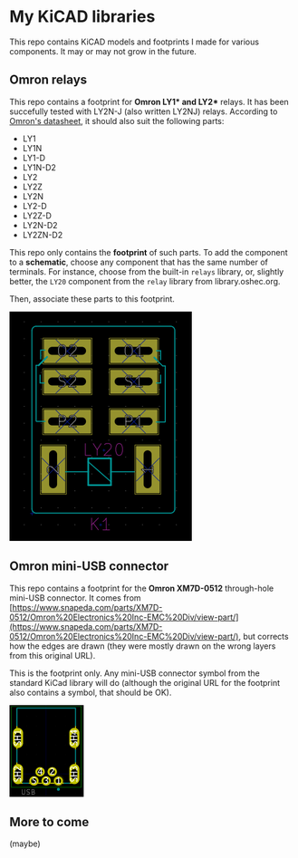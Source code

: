 # My KiCAD libraries

This repo contains KiCAD models and footprints I made for various components.
It may or may not grow in the future.

## Omron relays
This repo contains a footprint for __Omron LY1* and LY2*__ relays.
It has been succefully tested with LY2N-J (also written LY2NJ) relays.
According to [Omron's datasheet](https://www.fa.omron.com.cn/data_pdf/cat/ly_ds_e_4_7_csm54.pdf?id=949), it should also suit the following parts:

* LY1
* LY1N
* LY1-D
* LY1N-D2
* LY2
* LY2Z
* LY2N
* LY2-D
* LY2Z-D
* LY2N-D2
* LY2ZN-D2

This repo only contains the **footprint** of such parts. To add the component to a **schematic**, choose any component that has the same number of terminals. For instance, choose from the built-in `relays` library, or, slightly better, the `LY20` component from the `relay` library from library.oshec.org.

Then, associate these parts to this footprint.

![Screenshot of the Omron LY-2x footprint](images/omron-LY2.png)

## Omron mini-USB connector
This repo contains a footprint for the __Omron XM7D-0512__ through-hole mini-USB connector. It comes from [https://www.snapeda.com/parts/XM7D-0512/Omron%20Electronics%20Inc-EMC%20Div/view-part/](https://www.snapeda.com/parts/XM7D-0512/Omron%20Electronics%20Inc-EMC%20Div/view-part/), but corrects how the edges are drawn (they were mostly drawn on the wrong layers from this original URL).

This is the footprint only. Any mini-USB connector symbol from the standard KiCad library will do (although the original URL for the footprint also contains a symbol, that should be OK).

![Screenshot of the Omron XM7D-0512 footprint](images/omron-XM7D-0512.png)

## More to come
(maybe)
